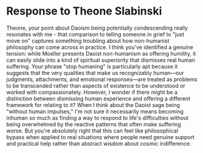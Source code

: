 # Response to Theone Slabinski

Theone, your point about Daoism being potentially condescending really resonates with me - that comparison to telling someone in grief to "just move on" captures something troubling about how non-humanist philosophy can come across in practice. I think you've identified a genuine tension: while Moeller presents Daoist non-humanism as offering humility, it can easily slide into a kind of spiritual superiority that dismisses real human suffering. Your phrase "stop humaning" is particularly apt because it suggests that the very qualities that make us recognizably human—our judgments, attachments, and emotional responses—are treated as problems to be transcended rather than aspects of existence to be understood or worked with compassionately. However, I wonder if there might be a distinction between dismissing human experience and offering a different framework for relating to it? When I think about the Daoist sage being "without human impulses," I'm not sure it necessarily means becoming inhuman so much as finding a way to respond to life's difficulties without being overwhelmed by the reactive patterns that often make suffering worse. But you're absolutely right that this can feel like philosophical bypass when applied to real situations where people need genuine support and practical help rather than abstract wisdom about cosmic indifference.
